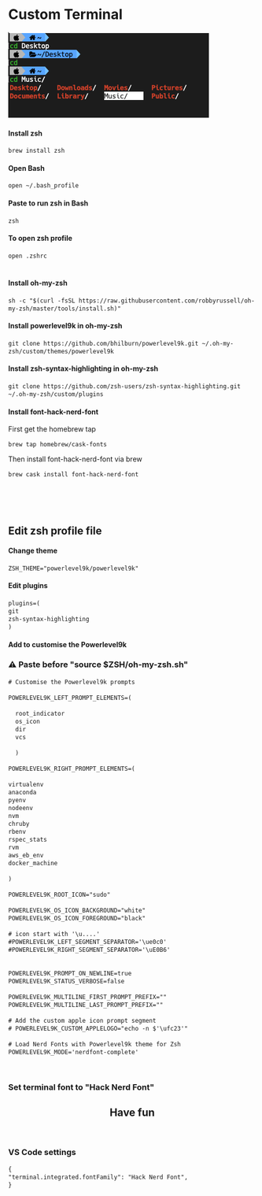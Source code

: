 # Custom Terminal

<img src="terminal.png"/>

#### Install zsh
```
brew install zsh
```
#### Open Bash
```
open ~/.bash_profile
```
#### Paste to run zsh in Bash
```
zsh
```
#### To open zsh profile
```
open .zshrc
```

#

#### Install oh-my-zsh
```
sh -c "$(curl -fsSL https://raw.githubusercontent.com/robbyrussell/oh-my-zsh/master/tools/install.sh)"
```

#### Install powerlevel9k in oh-my-zsh
```
git clone https://github.com/bhilburn/powerlevel9k.git ~/.oh-my-zsh/custom/themes/powerlevel9k
```
#### Install zsh-syntax-highlighting in oh-my-zsh
```
git clone https://github.com/zsh-users/zsh-syntax-highlighting.git ~/.oh-my-zsh/custom/plugins
```

#### Install font-hack-nerd-font
First get the homebrew tap
```
brew tap homebrew/cask-fonts
```
Then install font-hack-nerd-font via brew
```
brew cask install font-hack-nerd-font
```
</br>
</br>
</br>

## Edit zsh profile file

#### Change theme
```
ZSH_THEME="powerlevel9k/powerlevel9k"
```
#### Edit plugins
```
plugins=(
git
zsh-syntax-highlighting
)
```
#### Add to customise the Powerlevel9k
### ⚠ Paste before "source $ZSH/oh-my-zsh.sh"
```
# Customise the Powerlevel9k prompts

POWERLEVEL9K_LEFT_PROMPT_ELEMENTS=(

  root_indicator 
  os_icon 
  dir 
  vcs 
  
  )

POWERLEVEL9K_RIGHT_PROMPT_ELEMENTS=(

virtualenv
anaconda
pyenv
nodeenv
nvm
chruby
rbenv
rspec_stats
rvm
aws_eb_env
docker_machine

)

POWERLEVEL9K_ROOT_ICON="sudo"

POWERLEVEL9K_OS_ICON_BACKGROUND="white"
POWERLEVEL9K_OS_ICON_FOREGROUND="black"

# icon start with '\u....'
#POWERLEVEL9K_LEFT_SEGMENT_SEPARATOR='\ue0c0'
#POWERLEVEL9K_RIGHT_SEGMENT_SEPARATOR='\uE0B6'


POWERLEVEL9K_PROMPT_ON_NEWLINE=true
POWERLEVEL9K_STATUS_VERBOSE=false

POWERLEVEL9K_MULTILINE_FIRST_PROMPT_PREFIX=""
POWERLEVEL9K_MULTILINE_LAST_PROMPT_PREFIX=""

# Add the custom apple icon prompt segment
# POWERLEVEL9K_CUSTOM_APPLELOGO="echo -n $'\ufc23'"

# Load Nerd Fonts with Powerlevel9k theme for Zsh
POWERLEVEL9K_MODE='nerdfont-complete'

```
</br>


### Set terminal font to "Hack Nerd Font"

## <center>Have fun</center>

</br>


###  VS Code settings
```
{
"terminal.integrated.fontFamily": "Hack Nerd Font",
}
```
